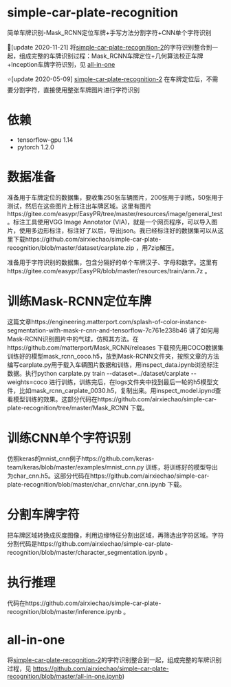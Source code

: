 # simple-car-plate-recognition
简单车牌识别-Mask_RCNN定位车牌+手写方法分割字符+CNN单个字符识别

:christmas_tree:[update 2020-11-21] 将[simple-car-plate-recognition-2](https://github.com/airxiechao/simple-car-plate-recognition-2)的字符识别整合到一起，组成完整的车牌识别过程：Mask_RCNN车牌定位+几何算法校正车牌+Inception车牌字符识别，见 [all-in-one](https://github.com/airxiechao/simple-car-plate-recognition/blob/master/all-in-one.ipynb)

:star:[update 2020-05-09] [simple-car-plate-recognition-2](https://github.com/airxiechao/simple-car-plate-recognition-2) 在车牌定位后，不需要分割字符，直接使用整张车牌图片进行字符识别

# 依赖
- tensorflow-gpu 1.14
- pytorch 1.2.0

# 数据准备

准备用于车牌定位的数据集，要收集250张车辆图片，200张用于训练，50张用于测试，然后在这些图片上标注出车牌区域。这里有图片https://gitee.com/easypr/EasyPR/tree/master/resources/image/general_test 。标注工具使用VGG Image Annotator (VIA)，就是一个网页程序，可以导入图片，使用多边形标注，标注好了以后，导出json。我已经标注好的数据集可以从这里下载https://github.com/airxiechao/simple-car-plate-recognition/blob/master/dataset/carplate.zip ，用7zip解压。

准备用于字符识别的数据集，包含分隔好的单个车牌汉子、字母和数字。这里有https://gitee.com/easypr/EasyPR/blob/master/resources/train/ann.7z 。

# 训练Mask-RCNN定位车牌

这篇文章https://engineering.matterport.com/splash-of-color-instance-segmentation-with-mask-r-cnn-and-tensorflow-7c761e238b46 讲了如何用Mask-RCNN识别图片中的气球，仿照其方法。在https://github.com/matterport/Mask_RCNN/releases 下载预先用COCO数据集训练好的模型mask_rcnn_coco.h5，放到Mask-RCNN文件夹，按照文章的方法编写carplate.py用于载入车辆图片数据和训练，用inspect_data.ipynb浏览标注数据。执行python carplate.py  train --dataset=../dataset/carplate --weights=coco 进行训练，训练完后，在logs文件夹中找到最后一轮的h5模型文件，比如mask_rcnn_carplate_0030.h5，复制出来。用inspect_model.ipynd查看模型训练的效果。这部分代码在https://github.com/airxiechao/simple-car-plate-recognition/tree/master/Mask_RCNN 下载。

# 训练CNN单个字符识别

仿照keras的mnist_cnn例子https://github.com/keras-team/keras/blob/master/examples/mnist_cnn.py 训练，将训练好的模型导出为char_cnn.h5。这部分代码在https://github.com/airxiechao/simple-car-plate-recognition/blob/master/char_cnn/char_cnn.ipynb 下载。

# 分割车牌字符

把车牌区域转换成灰度图像，利用边缘特征分割出区域，再筛选出字符区域。字符分割代码是https://github.com/airxiechao/simple-car-plate-recognition/blob/master/character_segmentation.ipynb 。

# 执行推理

代码在https://github.com/airxiechao/simple-car-plate-recognition/blob/master/inference.ipynb 。

# all-in-one

将[simple-car-plate-recognition-2](https://github.com/airxiechao/simple-car-plate-recognition-2)的字符识别整合到一起，组成完整的车牌识别过程，见 https://github.com/airxiechao/simple-car-plate-recognition/blob/master/all-in-one.ipynb)
